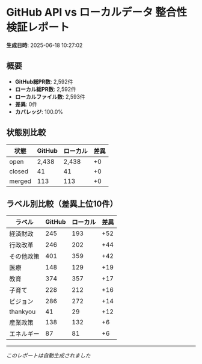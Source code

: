 # GitHub API vs ローカルデータ 整合性検証レポート

**生成日時**: 2025-06-18 10:27:02

## 概要

- **GitHub総PR数**: 2,592件
- **ローカル総PR数**: 2,592件
- **ローカルファイル数**: 2,593件
- **差異**: 0件
- **カバレッジ**: 100.0%

## 状態別比較

| 状態 | GitHub | ローカル | 差異 |
|------|--------|----------|------|
| open | 2,438 | 2,438 | +0 |
| closed | 41 | 41 | +0 |
| merged | 113 | 113 | +0 |

## ラベル別比較（差異上位10件）

| ラベル | GitHub | ローカル | 差異 |
|--------|--------|----------|------|
| 経済財政 | 245 | 193 | +52 |
| 行政改革 | 246 | 202 | +44 |
| その他政策 | 401 | 359 | +42 |
| 医療 | 148 | 129 | +19 |
| 教育 | 374 | 357 | +17 |
| 子育て | 228 | 212 | +16 |
| ビジョン | 286 | 272 | +14 |
| thankyou | 41 | 29 | +12 |
| 産業政策 | 138 | 132 | +6 |
| エネルギー | 87 | 81 | +6 |

---
*このレポートは自動生成されました*